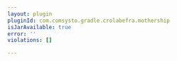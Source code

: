 ```yaml
---
layout: plugin
pluginId: com.comsysto.gradle.crolabefra.mothership
isJarAvailable: true
error: ''
violations: []

---
```

